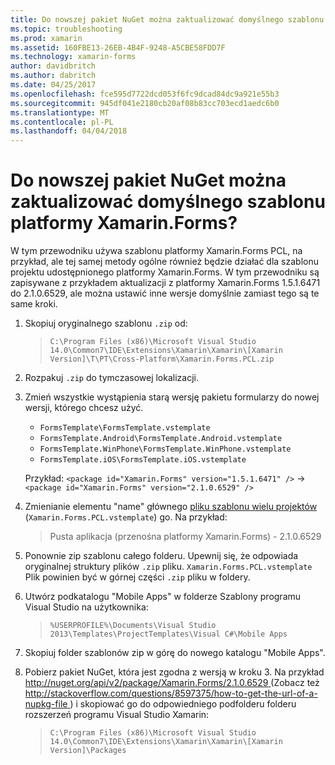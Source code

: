 ```yaml
---
title: Do nowszej pakiet NuGet można zaktualizować domyślnego szablonu platformy Xamarin.Forms?
ms.topic: troubleshooting
ms.prod: xamarin
ms.assetid: 160FBE13-26EB-4B4F-9248-A5CBE58FDD7F
ms.technology: xamarin-forms
author: davidbritch
ms.author: dabritch
ms.date: 04/25/2017
ms.openlocfilehash: fce595d7722dcd053f6fc9dcad84dc9a921e55b3
ms.sourcegitcommit: 945df041e2180cb20af08b83cc703ecd1aedc6b0
ms.translationtype: MT
ms.contentlocale: pl-PL
ms.lasthandoff: 04/04/2018
---
```

# <a name="can-i-update-the-xamarinforms-default-template-to-a-newer-nuget-package"></a>Do nowszej pakiet NuGet można zaktualizować domyślnego szablonu platformy Xamarin.Forms?

W tym przewodniku używa szablonu platformy Xamarin.Forms PCL, na przykład, ale tej samej metody ogólne również będzie działać dla szablonu projektu udostępnionego platformy Xamarin.Forms. W tym przewodniku są zapisywane z przykładem aktualizacji z platformy Xamarin.Forms 1.5.1.6471 do 2.1.0.6529, ale można ustawić inne wersje domyślnie zamiast tego są te same kroki.

1.  Skopiuj oryginalnego szablonu `.zip` od:

    > `C:\Program Files (x86)\Microsoft Visual Studio 14.0\Common7\IDE\Extensions\Xamarin\Xamarin\[Xamarin Version]\T\PT\Cross-Platform\Xamarin.Forms.PCL.zip`

2.  Rozpakuj `.zip` do tymczasowej lokalizacji.

3.  Zmień wszystkie wystąpienia starą wersję pakietu formularzy do nowej wersji, którego chcesz użyć.
    *   `FormsTemplate\FormsTemplate.vstemplate`
    *   `FormsTemplate.Android\FormsTemplate.Android.vstemplate`
    *   `FormsTemplate.WinPhone\FormsTemplate.WinPhone.vstemplate`
    *   `FormsTemplate.iOS\FormsTemplate.iOS.vstemplate`

    Przykład: `<package id="Xamarin.Forms" version="1.5.1.6471" />` -> `<package id="Xamarin.Forms" version="2.1.0.6529" />`

4.  Zmienianie elementu "name" głównego [pliku szablonu wielu projektów](http://msdn.microsoft.com/library/ms185308.aspx) (`Xamarin.Forms.PCL.vstemplate`) go. Na przykład:
    > <Name>Pusta aplikacja (przenośna platformy Xamarin.Forms) - 2.1.0.6529</Name>

5.  Ponownie zip szablonu całego folderu. Upewnij się, że odpowiada oryginalnej struktury plików `.zip` pliku. `Xamarin.Forms.PCL.vstemplate` Plik powinien być w górnej części `.zip` pliku w foldery.

6.  Utwórz podkatalogu "Mobile Apps" w folderze Szablony programu Visual Studio na użytkownika:
    > `%USERPROFILE%\Documents\Visual Studio 2013\Templates\ProjectTemplates\Visual C#\Mobile Apps`

7.  Skopiuj folder szablonów zip w górę do nowego katalogu "Mobile Apps".

8.  Pobierz pakiet NuGet, która jest zgodna z wersją w kroku 3. Na przykład [ http://nuget.org/api/v2/package/Xamarin.Forms/2.1.0.6529 ](http://nuget.org/api/v2/package/Xamarin.Forms/2.1.0.6529) (Zobacz też [ http://stackoverflow.com/questions/8597375/how-to-get-the-url-of-a-nupkg-file ](http://stackoverflow.com/questions/8597375/how-to-get-the-url-of-a-nupkg-file)) i skopiować go do odpowiedniego podfolderu folderu rozszerzeń programu Visual Studio Xamarin:
    > `C:\Program Files (x86)\Microsoft Visual Studio 14.0\Common7\IDE\Extensions\Xamarin\Xamarin\[Xamarin Version]\Packages`
